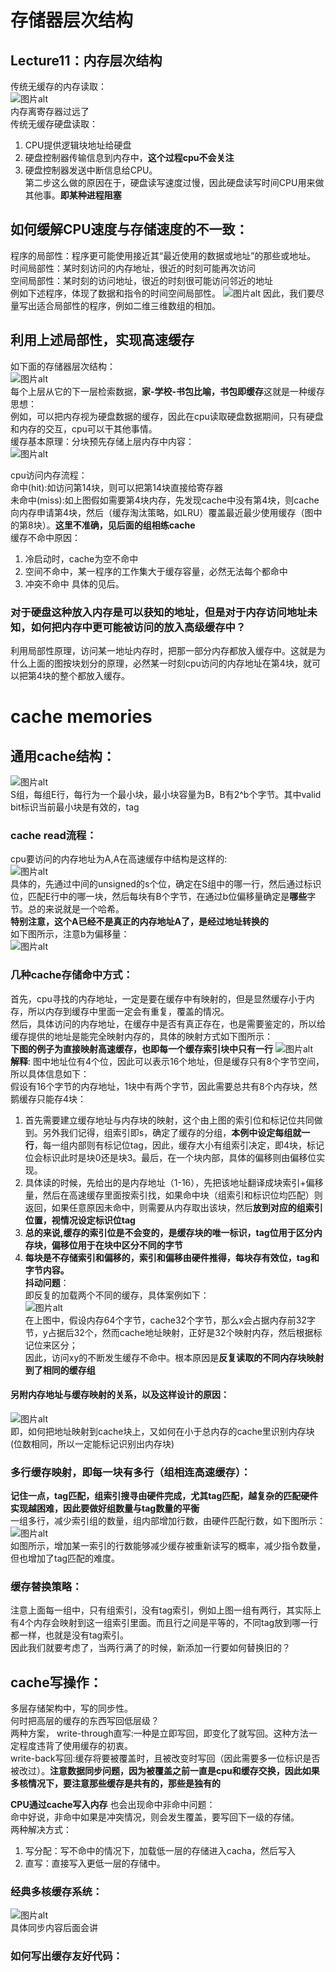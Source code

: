 # 存储器层次结构
## Lecture11：内存层次结构
传统无缓存的内存读取：<br>
<img src="markdown图片/屏幕截图 2023-11-16 162029.png" alt="图片alt" title="图片title"><br>
内存离寄存器过远了<br>
传统无缓存硬盘读取：<br>
1. CPU提供逻辑块地址给硬盘
2. 硬盘控制器传输信息到内存中，**这个过程cpu不会关注**
3. 硬盘控制器发送中断信息给CPU。<br>
第二步这么做的原因在于，硬盘读写速度过慢，因此硬盘读写时间CPU用来做其他事。**即某种进程阻塞**

## 如何缓解CPU速度与存储速度的不一致：
程序的局部性：程序更可能使用接近其“最近使用的数据或地址”的那些或地址。<br>
时间局部性：某时刻访问的内存地址，很近的时刻可能再次访问<br>
空间局部性：某时刻的访问地址，很近的时刻很可能访问邻近的地址<br>
例如下述程序，体现了数据和指令的时间空间局部性。
<img src="markdown图片/屏幕截图 2023-11-16 173553.png" alt="图片alt" title="图片title">
因此，我们要尽量写出适合局部性的程序，例如二维三维数组的相加。  

## 利用上述局部性，实现高速缓存
如下面的存储器层次结构：<br>
<img src="markdown图片/屏幕截图 2023-11-16 201327.png" alt="图片alt" title="图片title"><br>
每个上层从它的下一层检索数据，**家-学校-书包比喻，书包即缓存**这就是一种缓存思想：<br>
例如，可以把内存视为硬盘数据的缓存，因此在cpu读取硬盘数据期间，只有硬盘和内存的交互，cpu可以干其他事情。<br>
缓存基本原理：分块预先存储上层内存中内容：<br>
<img src="markdown图片/屏幕截图 2023-11-16 204031.png" alt="图片alt" title="图片title"><br>

cpu访问内存流程：  
命中(hit):如访问第14块，则可以把第14块直接给寄存器<br>
未命中(miss):如上图假如需要第4块内存，先发现cache中没有第4块，则cache向内存申请第4块，然后（缓存淘汰策略，如LRU）覆盖最近最少使用缓存（图中的第8块）。**这里不准确，见后面的组相练cache**<br>
缓存不命中原因：<br>
1. 冷启动时，cache为空不命中
2. 空间不命中，某一程序的工作集大于缓存容量，必然无法每个都命中
3. 冲突不命中
具体的见后。

### 对于硬盘这种放入内存是可以获知的地址，但是对于内存访问地址未知，如何把内存中更可能被访问的放入高级缓存中？
利用局部性原理，访问某一地址内存时，把那一部分内存都放入缓存中。这就是为什么上面的图按块划分的原理，必然某一时刻cpu访问的内存地址在第4块，就可以把第4块的整个都放入缓存。<br>

# cache memories
## 通用cache结构：
<img src="markdown图片/屏幕截图 2023-11-17 110141.png" alt="图片alt" title="图片title"><br>
S组，每组E行，每行为一个最小块，最小块容量为B，B有2^b个字节。其中valid bit标识当前最小块是有效的，tag

### cache read流程：
cpu要访问的内存地址为A,A在高速缓存中结构是这样的:<br>
<img src="markdown图片/屏幕截图 2023-11-17 115751.png" alt="图片alt" title="图片title"><br>
具体的，先通过中间的unsigned的s个位，确定在S组中的哪一行，然后通过标识位，匹配E行中的哪一块，然后每块有B个字节，在通过b位偏移量确定是**哪些**字节。总的来说就是一个哈希。<br>
**特别注意，这个A已经不是真正的内存地址A了，是经过地址转换的**<br>
如下图所示，注意b为偏移量：<br>
<img src="markdown图片/屏幕截图 2023-11-17 120910.png" alt="图片alt" title="图片title"><br>

### 几种cache存储命中方式：
首先，cpu寻找的内存地址，一定是要在缓存中有映射的，但是显然缓存小于内存，所以内存到缓存中里面一定会有重复，覆盖的情况。<br>
然后，具体访问的内存地址，在缓存中是否有真正存在，也是需要鉴定的，所以给缓存提供的地址是能完全映射内存的，具体的映射方式如下图所示：<br>
**下图的例子为直接映射高速缓存，也即每一个缓存索引块中只有一行**
<img src="markdown图片/屏幕截图 2023-11-17 170327.png" alt="图片alt" title="图片title"><br>
**解释**:
图中地址位有4个位，因此可以表示16个地址，但是缓存只有8个字节空间，所以具体信息如下：<br>
假设有16个字节的内存地址，1块中有两个字节，因此需要总共有8个内存块，然鹅缓存只能存4块：
1. 首先需要建立缓存地址与内存块的映射，这个由上图的索引位和标记位共同做到。另外我们记得，组索引即s，确定了缓存的分组，**本例中设定每组就一行**，每一组内部则有标记位tag，因此，缓存大小有组索引决定，即4块，标记位会标识此时是块0还是块3。最后，在一个块内部，具体的偏移则由偏移位实现。
2. 具体读的时候，先给出的是内存地址（1-16），先把该地址翻译成块索引+偏移量，然后在高速缓存里面按索引找，如果命中块（组索引和标识位均匹配）则返回，如果任意原因未命中，则需要从内存取出该块，然后**放到对应的组索引位置，视情况设定标识位tag**<br>
3. **总的来说,缓存的索引位是不会变的，是缓存块的唯一标识，tag位用于区分内存块，偏移位用于在块中区分不同的字节**<br>
4. **每块是不存储索引和偏移的，索引和偏移由硬件推得，每块存有效位，tag和字节内容。**<br>
**抖动问题**：<br>
即反复的加载两个不同的缓存，具体案例如下：<br>
<img src="markdown图片/屏幕截图 2023-11-19 163645.png" alt="图片alt" title="图片title"><br>
在上图中，假设内存64个字节，cache32个字节，那么x会占据内存前32字节，y占据后32个，然而cache地址映射，正好是32个映射内存，然后根据标记位来区分；<br>
因此，访问xy的不断发生缓存不命中。根本原因是**反复读取的不同内存块映射到了相同的缓存组**<br>

#### 另附内存地址与缓存映射的关系，以及这样设计的原因：
<img src="markdown图片/屏幕截图 2023-11-19 165052.png" alt="图片alt" title="图片title"><br>
即，如何把地址映射到cache块上，又如何在小于总内存的cache里识别内存块(位数相同，所以一定能标记识别出内存块)

### 多行缓存映射，即每一块有多行（组相连高速缓存）：
**记住一点，tag匹配，组索引搜寻由硬件完成，尤其tag匹配，越复杂的匹配硬件实现越困难，因此要做好组数量与tag数量的平衡**<br>
一组多行，减少索引组的数量，组内部增加行数，由硬件匹配行数，如下图所示：<br>
<img src="markdown图片/屏幕截图 2023-11-19 194358.png" alt="图片alt" title="图片title"><br>
如图所示，增加某一索引的行数能够减少缓存被重新读写的概率，减少指令数量，但也增加了tag匹配的难度。

### 缓存替换策略：
注意上面每一组中，只有组索引，没有tag索引，例如上图一组有两行，其实际上有4个内存会映射到这一组索引里面。而且行之间是平等的，不同tag放到哪一行都一样，也就是没有tag索引。<br>
因此我们就要考虑了，当两行满了的时候，新添加一行要如何替换旧的？<br>

## cache写操作：
多层存储架构中，写的同步性。<br>
何时把高层的缓存的东西写回低层级？<br>
两种方案，
write-through直写:一种是立即写回，即变化了就写回。这种方法一定程度违背了使用缓存的初衷。<br>
write-back写回:缓存将要被覆盖时，且被改变时写回（因此需要多一位标识是否被改过）。**注意数据同步问题，因为被覆盖之前一直是cpu和缓存交换，因此如果多核情况下，要注意那些缓存是共有的，那些是独有的**<br>

**CPU通过cache写入内存**
也会出现命中非命中问题：  
命中好说，非命中如果是冲突情况，则会发生覆盖，要写回下一级的存储。  
两种解决方式：  
1. 写分配：写不命中的情况下，加载低一层的存储进入cacha，然后写入
2. 直写：直接写入更低一层的存储中。

### 经典多核缓存系统：
<img src="markdown图片/屏幕截图 2023-11-19 204731.png" alt="图片alt" title="图片title"><br>
具体同步内容后面会讲<br>

### 如何写出缓存友好代码：
